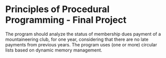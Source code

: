 # Principles of Procedural Programming - Final Project

The program should analyze the status of membership dues payment of a mountaineering club, for one year, considering that there are no late payments from previous years.
The program uses (one or more) circular lists based on dynamic memory management.
